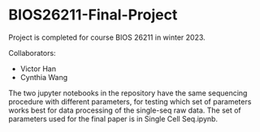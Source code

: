 # BIOS26211-Final-Project
Project is completed for course BIOS 26211 in winter 2023. 

Collaborators: 
- Victor Han
- Cynthia Wang

The two jupyter notebooks in the repository have the same sequencing procedure with different parameters, for testing which set of parameters works best for data processing of the single-seq raw data. The set of parameters used for the final paper is in Single Cell Seq.ipynb.

